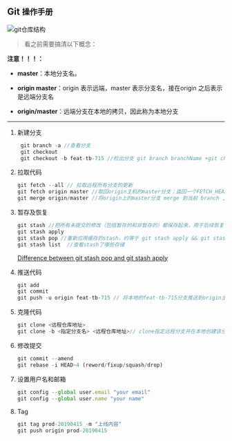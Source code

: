 ## Git `操作手册`

<img src="/Users/fanshun/Documents/我的个人文件/myGitBook/前端学习/git/git.png" alt="git仓库结构"/>

> 看之前需要搞清以下概念：

**注意！！！：**

* **master**：本地分支名。

* **origin master**：origin 表示远端，master 表示分支名，接在origin 之后表示是远端分支名
* **origin/master**：远端分支在本地的拷贝，因此称为本地分支

---

1. 新建分支

   ```js
    git branch -a //查看分支
    git checkout 
    git checkout -b feat-tb-715 //检出分支 git branch branchName +git checkout branchName 
   ```

2. 拉取代码

   ```js
   git fetch --all // 拉取远程所有分支的更新
   git fetch origin master //取回origin主机的master分支；返回一个FETCH_HEAD
   git merge origin/master //将origin上的master分支 merge 到当前 branch 上 (git merge branchA branchB, branchB一般省略默认为当前branch)
   ```

3. 暂存及恢复

   ```js
   git stash //把所有未提交的修改（包括暂存的和非暂存的）都保存起来，用于后续恢复当前工作目录
   git stash apply
   git stash pop //重新应用缓存的stash，约等于 git stash apply && git stash drop
   git stash list  //查看stash了哪些存储
   ```

   [Difference between git stash pop and git stash apply](https://stackoverflow.com/questions/15286075/difference-between-git-stash-pop-and-git-stash-apply)

4. 推送代码

   ```js
   git add
   git commit
   git push -u origin feat-tb-715 // 将本地的feat-tb-715分支推送到origin主机，(-u) 同时指定 origin 为默认主机
   ```

5. 克隆代码

   ```js
   git clone <远程仓库地址>
   git clone -b <指定分支名> <远程仓库地址>// clone指定远程分支并在本地创建该分支
   ```

6. 修改提交

   ```js
   git commit --amend
   git rebase -i HEAD~4 (reword/fixup/squash/drop)
   ```

7. 设置用户名和邮箱

   ```js
   git config --global user.email "your email"
   git config --global user.name "your name"
   ```

8. Tag

   ```js
   git tag prod-20190415 -m "上线内容"
   git push origin prod-20190415
   ```

   